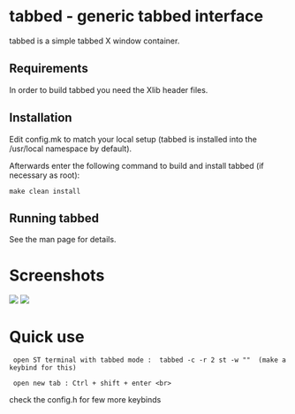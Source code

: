 tabbed - generic tabbed interface
=================================
tabbed is a simple tabbed X window container.

Requirements
------------
In order to build tabbed you need the Xlib header files.

Installation
------------
Edit config.mk to match your local setup (tabbed is installed into
the /usr/local namespace by default).

Afterwards enter the following command to build and install tabbed
(if necessary as root):

    make clean install

Running tabbed
--------------
See the man page for details.

# Screenshots

<img src="https://raw.githubusercontent.com/siduck76/personal-backup/master/rice%20flex/tabbed2.png">  
<img src="https://raw.githubusercontent.com/siduck76/personal-backup/master/rice%20flex/tabbed1.png">
 
# Quick use 

     open ST terminal with tabbed mode :  tabbed -c -r 2 st -w ""  (make a keybind for this)  
     
     open new tab : Ctrl + shift + enter <br>
  
  check the config.h for few more keybinds 
